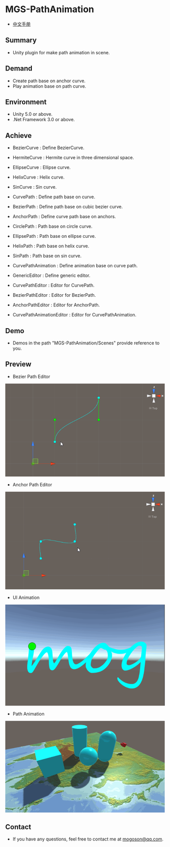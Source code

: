 ﻿# MGS-PathAnimation
- [中文手册](./README_ZH.md)

## Summary
- Unity plugin for make path animation in scene.

## Demand
- Create path base on anchor curve.
- Play animation base on path curve.

## Environment
- Unity 5.0 or above.
- .Net Framework 3.0 or above.

## Achieve
- BezierCurve : Define BezierCurve.
- HermiteCurve : Hermite curve in three dimensional space.
- EllipseCurve : Ellipse curve.
- HelixCurve : Helix curve.
- SinCurve : Sin curve.

- CurvePath : Define path base on curve.
- BezierPath : Define path base on cubic bezier curve.
- AnchorPath :  Define curve path base on anchors.
- CirclePath : Path base on circle curve.
- EllipsePath : Path base on ellipse curve.
- HelixPath : Path base on helix curve.
- SinPath : Path base on sin curve.

- CurvePathAnimation : Define animation base on curve path.

- GenericEditor : Define generic editor.
- CurvePathEditor : Editor for CurvePath.
- BezierPathEditor : Editor for BezierPath.
- AnchorPathEditor : Editor for AnchorPath.
- CurvePathAnimationEditor : Editor for CurvePathAnimation.

## Demo
- Demos in the path "MGS-PathAnimation/Scenes" provide reference to you.

## Preview
- Bezier Path Editor

![BezierPathEditor](./Attachments/README_Image/BezierPathEditor.gif)

- Anchor Path Editor

![AnchorPathEditor](./Attachments/README_Image/AnchorPathEditor.gif)

- UI Animation

![UIAnimation](./Attachments/README_Image/UIAnimation.gif)

- Path Animation

![PathAnimation](./Attachments/README_Image/PathAnimation.gif)

## Contact
- If you have any questions, feel free to contact me at mogoson@qq.com.
